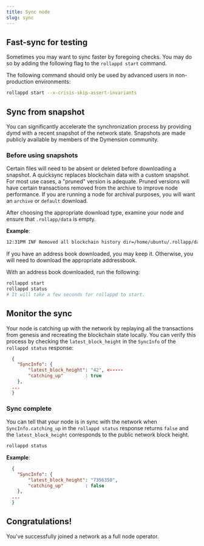 ```yaml
---
title: Sync node
slug: sync
---
```


## Fast-sync for testing

Sometimes you may want to sync faster by foregoing checks. You may do so by adding the following flag to the `rollappd start` command.

The following command should only be used by advanced users in non-production environments:

```bash
rollappd start --x-crisis-skip-assert-invariants
```

## Sync from snapshot

You can significantly accelerate the synchronization process by providing dymd with a recent snapshot of the network state. Snapshots are made publicly available by members of the Dymension community.

### Before using snapshots

Certain files will need to be absent or deleted before downloading a snapshot. A quicksync replaces blockchain data with a custom snapshot. For most use cases, a "pruned" version is adequate. Pruned versions will have certain transactions removed from the archive to improve node performance. If you are running a node for archival purposes, you will want an `archive` or `default` download.

After choosing the appropriate download type, examine your node and ensure that `.rollapp/data` is empty.

**Example**:

```bash
12:31PM INF Removed all blockchain history dir=/home/ubuntu/.rollapp/data
```

If you have an address book downloaded, you may keep it. Otherwise, you will need to download the appropriate addressbook.

With an address book downloaded, run the following:

```bash
rollappd start
rollappd status
# It will take a few seconds for rollappd to start.
```

## Monitor the sync

Your node is catching up with the network by replaying all the transactions from genesis and recreating the blockchain state locally. You can verify this process by checking the `latest_block_height` in the `SyncInfo` of the `rollappd status` response:

```json
  {
    "SyncInfo": {
        "latest_block_height": "42", <-----
        "catching_up"        : true
    },
  ...
  }
```

### Sync complete

You can tell that your node is in sync with the network when `SyncInfo.catching_up` in the `rollappd status` response returns `false` and the `latest_block_height` corresponds to the public network block height.

```bash
rollappd status
```

**Example**:

```json
  {
    "SyncInfo": {
        "latest_block_height": "7356350",
        "catching_up"        : false
    },
  ...
  }
```

## Congratulations!

You've successfully joined a network as a full node operator.
